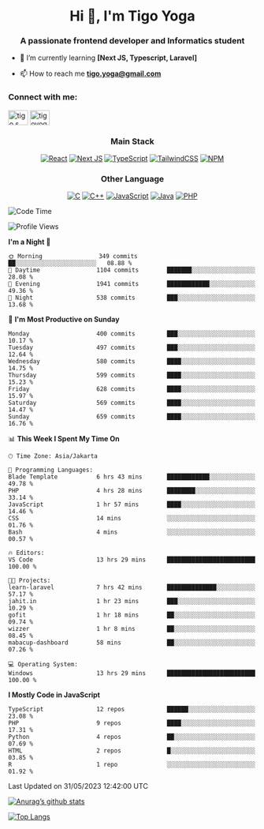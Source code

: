 
<h1 align="center">Hi 👋, I'm Tigo Yoga</h1>
<h3 align="center">A passionate frontend developer and Informatics student</h3>

- 🌱 I’m currently learning **[Next JS, Typescript, Laravel]**

- 📫 How to reach me **tigo.yoga@gmail.com**

<h3 align="left">Connect with me:</h3>
<p align="left">
<a href="https://linkedin.com/in/tigo s yoga" target="blank"><img align="center" src="https://raw.githubusercontent.com/rahuldkjain/github-profile-readme-generator/master/src/images/icons/Social/linked-in-alt.svg" alt="tigo s yoga" height="30" width="40" /></a>
<a href="https://instagram.com/tigoyoga" target="blank"><img align="center" src="https://raw.githubusercontent.com/rahuldkjain/github-profile-readme-generator/master/src/images/icons/Social/instagram.svg" alt="tigoyoga" height="30" width="40" /></a>
</p>



<h3 align="center">Main Stack</h3>
<div align="center">
  
  <a href="">![React](https://img.shields.io/badge/react-%2320232a.svg?style=for-the-badge&logo=react&logoColor=%2361DAFB)</a>
  <a href="">![Next JS](https://img.shields.io/badge/Next-black?style=for-the-badge&logo=next.js&logoColor=white)</a>
   <a href="">![TypeScript](https://img.shields.io/badge/typescript-%23007ACC.svg?style=for-the-badge&logo=typescript&logoColor=white)</a>
  <a href="">![TailwindCSS](https://img.shields.io/badge/tailwindcss-%2338B2AC.svg?style=for-the-badge&logo=tailwind-css&logoColor=white)</a>
  <a href="">![NPM](https://img.shields.io/badge/NPM-%23000000.svg?style=for-the-badge&logo=npm&logoColor=white)</a>
</div>
<h3 align="center">Other Language</h3>
<div align="center">
  
  <a href="">![C](https://img.shields.io/badge/c-%2300599C.svg?style=for-the-badge&logo=c&logoColor=white)</a>
  <a href="">![C++](https://img.shields.io/badge/c++-%2300599C.svg?style=for-the-badge&logo=c%2B%2B&logoColor=white)</a>
  <a href="">![JavaScript](https://img.shields.io/badge/javascript-%23323330.svg?style=for-the-badge&logo=javascript&logoColor=%23F7DF1E)</a>
  <a href="">![Java](https://img.shields.io/badge/java-%23ED8B00.svg?style=for-the-badge&logo=java&logoColor=white)</a>
  <a href="">![PHP](https://img.shields.io/badge/php-%23777BB4.svg?style=for-the-badge&logo=php&logoColor=white)</a>
</div>

<!--START_SECTION:waka-->
![Code Time](http://img.shields.io/badge/Code%20Time-360%20hrs%2048%20mins-blue)

![Profile Views](http://img.shields.io/badge/Profile%20Views-2-blue)

**I'm a Night 🦉** 

```text
🌞 Morning                349 commits         ██░░░░░░░░░░░░░░░░░░░░░░░   08.88 % 
🌆 Daytime                1104 commits        ███████░░░░░░░░░░░░░░░░░░   28.08 % 
🌃 Evening                1941 commits        ████████████░░░░░░░░░░░░░   49.36 % 
🌙 Night                  538 commits         ███░░░░░░░░░░░░░░░░░░░░░░   13.68 % 
```
📅 **I'm Most Productive on Sunday** 

```text
Monday                   400 commits         ███░░░░░░░░░░░░░░░░░░░░░░   10.17 % 
Tuesday                  497 commits         ███░░░░░░░░░░░░░░░░░░░░░░   12.64 % 
Wednesday                580 commits         ████░░░░░░░░░░░░░░░░░░░░░   14.75 % 
Thursday                 599 commits         ████░░░░░░░░░░░░░░░░░░░░░   15.23 % 
Friday                   628 commits         ████░░░░░░░░░░░░░░░░░░░░░   15.97 % 
Saturday                 569 commits         ████░░░░░░░░░░░░░░░░░░░░░   14.47 % 
Sunday                   659 commits         ████░░░░░░░░░░░░░░░░░░░░░   16.76 % 
```


📊 **This Week I Spent My Time On** 

```text
🕑︎ Time Zone: Asia/Jakarta

💬 Programming Languages: 
Blade Template           6 hrs 43 mins       ████████████░░░░░░░░░░░░░   49.78 % 
PHP                      4 hrs 28 mins       ████████░░░░░░░░░░░░░░░░░   33.14 % 
JavaScript               1 hr 57 mins        ████░░░░░░░░░░░░░░░░░░░░░   14.46 % 
CSS                      14 mins             ░░░░░░░░░░░░░░░░░░░░░░░░░   01.76 % 
Bash                     4 mins              ░░░░░░░░░░░░░░░░░░░░░░░░░   00.57 % 

🔥 Editors: 
VS Code                  13 hrs 29 mins      █████████████████████████   100.00 % 

🐱‍💻 Projects: 
learn-laravel            7 hrs 42 mins       ██████████████░░░░░░░░░░░   57.17 % 
jahit.in                 1 hr 23 mins        ███░░░░░░░░░░░░░░░░░░░░░░   10.29 % 
gofit                    1 hr 18 mins        ██░░░░░░░░░░░░░░░░░░░░░░░   09.74 % 
wizzer                   1 hr 8 mins         ██░░░░░░░░░░░░░░░░░░░░░░░   08.45 % 
mabacup-dashboard        58 mins             ██░░░░░░░░░░░░░░░░░░░░░░░   07.26 % 

💻 Operating System: 
Windows                  13 hrs 29 mins      █████████████████████████   100.00 % 
```

**I Mostly Code in JavaScript** 

```text
TypeScript               12 repos            ██████░░░░░░░░░░░░░░░░░░░   23.08 % 
PHP                      9 repos             ████░░░░░░░░░░░░░░░░░░░░░   17.31 % 
Python                   4 repos             ██░░░░░░░░░░░░░░░░░░░░░░░   07.69 % 
HTML                     2 repos             █░░░░░░░░░░░░░░░░░░░░░░░░   03.85 % 
R                        1 repo              ░░░░░░░░░░░░░░░░░░░░░░░░░   01.92 % 
```




 Last Updated on 31/05/2023 12:42:00 UTC
<!--END_SECTION:waka-->

[![Anurag’s github stats](https://github-readme-stats.vercel.app/api?username=tigoyoga)](https://github.com/tigoyoga)

[![Top Langs](https://github-readme-stats.vercel.app/api/top-langs/?username=tigoyoga&layout=compact)](https://github.com/tigoyoga)
